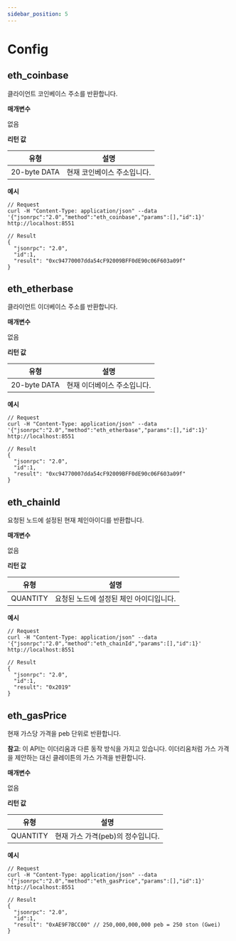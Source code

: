 ```yaml
---
sidebar_position: 5
---
```


# Config

## eth_coinbase <a id="eth_coinbase"></a>

클라이언트 코인베이스 주소를 반환합니다.

**매개변수**

없음

**리턴 값**

| 유형 | 설명
|----------------|---------------------------------|
| 20-byte DATA | 현재 코인베이스 주소입니다.

**예시**

```shell
// Request
curl -H "Content-Type: application/json" --data '{"jsonrpc":"2.0","method":"eth_coinbase","params":[],"id":1}' http://localhost:8551

// Result
{
  "jsonrpc": "2.0",
  "id":1,
  "result": "0xc94770007dda54cF92009BFF0dE90c06F603a09f"
}
```


## eth_etherbase <a id="eth_etherbase"></a>

클라이언트 이더베이스 주소를 반환합니다.

**매개변수**

없음

**리턴 값**

| 유형 | 설명
|----------------|--------------------------------|
| 20-byte DATA | 현재 이더베이스 주소입니다.

**예시**

```shell
// Request
curl -H "Content-Type: application/json" --data '{"jsonrpc":"2.0","method":"eth_etherbase","params":[],"id":1}' http://localhost:8551

// Result
{
  "jsonrpc": "2.0",
  "id":1,
  "result": "0xc94770007dda54cF92009BFF0dE90c06F603a09f"
}
```


## eth_chainId <a id="eth_chainid"></a>

요청된 노드에 설정된 현재 체인아이디를 반환합니다.

**매개변수**

없음

**리턴 값**

| 유형 | 설명
|-----------|-------------------------------------|
| QUANTITY | 요청된 노드에 설정된 체인 아이디입니다. |

**예시**

```shell
// Request
curl -H "Content-Type: application/json" --data '{"jsonrpc":"2.0","method":"eth_chainId","params":[],"id":1}' http://localhost:8551

// Result
{
  "jsonrpc": "2.0",
  "id":1,
  "result": "0x2019"
}
```


## eth_gasPrice <a id="eth_gasprice"></a>

현재 가스당 가격을 peb 단위로 반환합니다.

**참고**: 이 API는 이더리움과 다른 동작 방식을 가지고 있습니다. 이더리움처럼 가스 가격을 제안하는 대신 클레이튼의 가스 가격을 반환합니다.

**매개변수**

없음

**리턴 값**

| 유형 | 설명
|------------|--------------------------------------------|
| QUANTITY | 현재 가스 가격(peb)의 정수입니다.   |

**예시**

```shell
// Request
curl -H "Content-Type: application/json" --data '{"jsonrpc":"2.0","method":"eth_gasPrice","params":[],"id":1}' http://localhost:8551

// Result
{
  "jsonrpc": "2.0",
  "id":1,
  "result": "0xAE9F7BCC00" // 250,000,000,000 peb = 250 ston (Gwei)
}
```

